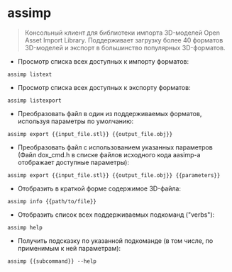 # assimp

> Консольный клиент для библиотеки импорта 3D-моделей Open Asset Import Library.
> Поддерживает загрузку более 40 форматов 3D-моделей и экспорт в большинство популярных 3D-форматов.

- Просмотр списка всех доступных к импорту форматов:

`assimp listext`

- Просмотр списка всех доступных к экспорту форматов:

`assimp listexport`

- Преобразовать файл в один из поддерживаемых форматов, используя параметры по умолчанию:

`assimp export {{input_file.stl}} {{output_file.obj}}`

- Преобразовать файл с использованием указанных параметров (Файл dox_cmd.h в списке файлов исходного кода aasimp-а отображает доступные параметры):

`assimp export {{input_file.stl}} {{output_file.obj}} {{parameters}}`

- Отобразить в краткой форме содержимое 3D-файла:

`assimp info {{path/to/file}}`

- Отобразить список всех поддерживаемых подкоманд ("verbs"):

`assimp help`

- Получить подсказку по указанной подкоманде (в том числе, по применимым к ней параметрам):

`assimp {{subcommand}} --help`
